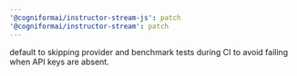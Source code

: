```yaml
---
'@cogniformai/instructor-stream-js': patch
'@cogniformai/instructor-stream': patch
---
```


default to skipping provider and benchmark tests during CI to avoid failing when API keys are absent.
